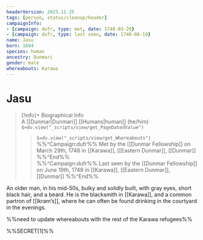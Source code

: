```yaml
---
headerVersion: 2023.11.25
tags: [person, status/cleanup/header]
campaignInfo:
- {campaign: dufr, type: met, date: 1748-03-29}
- {campaign: dufr, type: last seen, date: 1748-06-19}
name: Jasu
born: 1694
species: human
ancestry: Dunmari
gender: male
whereabouts: Karawa
---
```

# Jasu
>[!info]+ Biographical Info  
> A [[Dunmar|Dunmari]] [[Humans|human]] (he/him)  
> `$=dv.view("_scripts/view/get_PageDatedValue")`  
>> `$=dv.view("_scripts/view/get_Whereabouts")`  
>> %%^Campaign:dufr%% Met by the [[Dunmar Fellowship]] on March 29th, 1748 in [[Karawa]], [[Eastern Dunmar]], [[Dunmar]] %%^End%%  
>> %%^Campaign:dufr%% Last seen by the [[Dunmar Fellowship]] on June 19th, 1748 in [[Karawa]], [[Eastern Dunmar]], [[Dunmar]] %%^End%%

An older man, in his mid-50s, bulky and solidly built, with gray eyes, short black hair, and a beard. He is the blacksmith in [[Karawa]], and a common partron of [[Ikram’s]], where he can often be found drinking in the courtyard in the evenings. 

%%need to update whereabouts with the rest of the Karawa refugees%%

%%SECRET[1]%%
